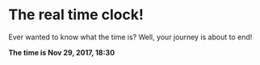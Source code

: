 # The real time clock!

Ever wanted to know what the time is? Well, your journey is about to end!

**The time is Nov 29, 2017, 18:30**